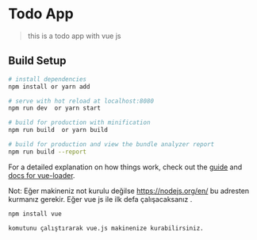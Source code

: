 # Todo App

> this is a todo app with vue js

## Build Setup

``` bash
# install dependencies
npm install or yarn add

# serve with hot reload at localhost:8080
npm run dev  or yarn start 

# build for production with minification
npm run build  or yarn build

# build for production and view the bundle analyzer report
npm run build --report
```

For a detailed explanation on how things work, check out the [guide](http://vuejs-templates.github.io/webpack/) and [docs for vue-loader](http://vuejs.github.io/vue-loader).

Not: Eğer makineniz not kurulu değilse https://nodejs.org/en/  bu adresten kurmanız gerekir. 
Eğer vue js ile ilk defa çalışacaksanız .

``` bash
npm install vue

komutunu çalıştırarak vue.js makinenize kurabilirsiniz.
